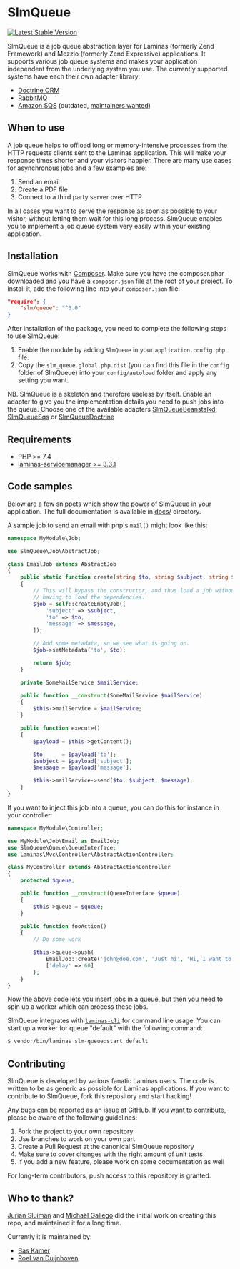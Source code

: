 SlmQueue
========

[![Latest Stable Version](https://poser.pugx.org/slm/queue/v/stable.png)](https://packagist.org/packages/JouwWeb/slm-queue)

SlmQueue is a job queue abstraction layer for Laminas (formerly Zend Framework) and Mezzio (formerly Zend Expressive) applications. It supports various job queue systems and
makes your application independent from the underlying system you use. The currently supported systems have each their
own adapter library:

* [Doctrine ORM](https://github.com/JouwWeb/SlmQueueDoctrine)
* [RabbitMQ](https://github.com/rnd-cosoft/slm-queue-rabbitmq)
* [Amazon SQS](https://github.com/JouwWeb/SlmQueueSqs) (outdated, [maintainers wanted](https://github.com/Webador/SlmQueueSqs/issues/58))

When to use
-----------

A job queue helps to offload long or memory-intensive processes from the HTTP requests clients sent to the Laminas
application. This will make your response times shorter and your visitors happier. There are many use cases
for asynchronous jobs and a few examples are:

1. Send an email
2. Create a PDF file
3. Connect to a third party server over HTTP

In all cases you want to serve the response as soon as possible to your visitor, without letting them wait for this
long process. SlmQueue enables you to implement a job queue system very easily within your existing application.

Installation
------------

SlmQueue works with [Composer](http://getcomposer.org). Make sure you have the composer.phar downloaded and you have a
`composer.json` file at the root of your project. To install it, add the following line into your `composer.json` file:

```json
"require": {
    "slm/queue": "^3.0"
}
```

After installation of the package, you need to complete the following steps to use SlmQueue:

 1. Enable the module by adding `SlmQueue` in your `application.config.php` file.
 2. Copy the `slm_queue.global.php.dist` (you can find this file in the `config` folder of SlmQueue) into
your `config/autoload` folder and apply any setting you want.

NB. SlmQueue is a skeleton and therefore useless by itself. Enable an adapter to give you the implementation details
you need to push jobs into the queue. Choose one of the available adapters
[SlmQueueBeanstalkd](https://github.com/JouwWeb/SlmQueueBeanstalkd),
[SlmQueueSqs](https://github.com/JouwWeb/SlmQueueSqs)
or [SlmQueueDoctrine](https://github.com/JouwWeb/SlmQueueDoctrine)

Requirements
------------
* PHP >= 7.4
* [laminas-servicemanager >= 3.3.1](https://github.com/laminas/laminas-servicemanager)


Code samples
------------
Below are a few snippets which show the power of SlmQueue in your application. The full documentation is available in
[docs/](/docs) directory.

A sample job to send an email with php's `mail()` might look like this:

```php
namespace MyModule\Job;

use SlmQueue\Job\AbstractJob;

class EmailJob extends AbstractJob
{
    public static function create(string $to, string $subject, string $message): self
    {
        // This will bypass the constructor, and thus load a job without
        // having to load the dependencies.
        $job = self::createEmptyJob([
            'subject' => $subject,
            'to' => $to,
            'message' => $message,
        ]);

        // Add some metadata, so we see what is going on.
        $job->setMetadata('to', $to);

        return $job;
    }

    private SomeMailService $mailService;

    public function __construct(SomeMailService $mailService)
    {
        $this->mailService = $mailService;
    }

    public function execute()
    {
        $payload = $this->getContent();

        $to      = $payload['to'];
        $subject = $payload['subject'];
        $message = $payload['message'];

        $this->mailService->send($to, $subject, $message);
    }
}
```

If you want to inject this job into a queue, you can do this for instance in your controller:

```php
namespace MyModule\Controller;

use MyModule\Job\Email as EmailJob;
use SlmQueue\Queue\QueueInterface;
use Laminas\Mvc\Controller\AbstractActionController;

class MyController extends AbstractActionController
{
    protected $queue;

    public function __construct(QueueInterface $queue)
    {
        $this->queue = $queue;
    }

    public function fooAction()
    {
        // Do some work

        $this->queue->push(
            EmailJob::create('john@doe.com', 'Just hi', 'Hi, I want to say hi!'),
            ['delay' => 60]
        );
    }
}
```

Now the above code lets you insert jobs in a queue, but then you need to spin up a worker which can process these jobs.

SlmQueue integrates with [`laminas-cli`](https://github.com/laminas/laminas-servicemanager) for command line usage. You can start up a worker for queue "default" with the following command:

```sh
$ vendor/bin/laminas slm-queue:start default
```

Contributing
------------

SlmQueue is developed by various fanatic Laminas users. The code is written to be as generic as possible for
Laminas applications. If you want to contribute to SlmQueue, fork this repository and start hacking!

Any bugs can be reported as an [issue](https://github.com/JouwWeb/SlmQueue/issues) at GitHub. If you want to
contribute, please be aware of the following guidelines:

 1. Fork the project to your own repository
 2. Use branches to work on your own part
 3. Create a Pull Request at the canonical SlmQueue repository
 4. Make sure to cover changes with the right amount of unit tests
 5. If you add a new feature, please work on some documentation as well

For long-term contributors, push access to this repository is granted.

Who to thank?
-------------

[Jurian Sluiman](https://github.com/juriansluiman) and [Michaël Gallego](https://github.com/bakura10) did the initial work on creating this repo, and maintained it for a long time.

Currently it is maintained by:

* [Bas Kamer](https://github.com/basz)
* [Roel van Duijnhoven](https://github.com/roelvanduijnhoven)
